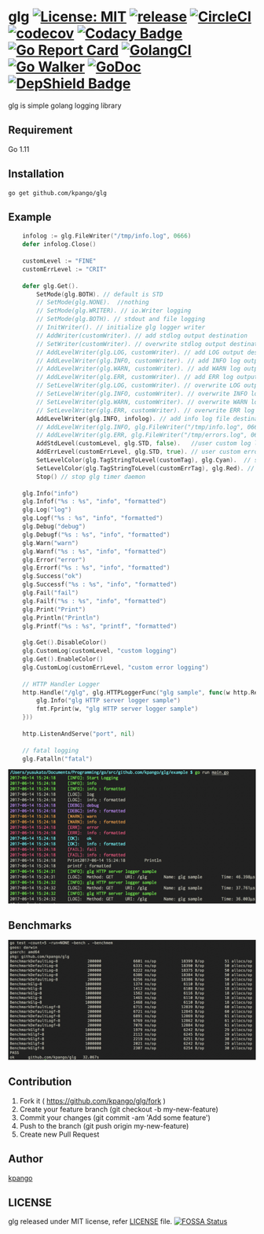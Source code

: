 # glg [![License: MIT](https://img.shields.io/badge/License-MIT-blue.svg?style=flat-square)](https://opensource.org/licenses/Apache-2.0) [![release](https://img.shields.io/github/release/kpango/glg.svg?style=flat-square)](https://github.com/kpango/glg/releases/latest) [![CircleCI](https://circleci.com/gh/kpango/glg.svg)](https://circleci.com/gh/kpango/glg) [![codecov](https://codecov.io/gh/kpango/glg/branch/master/graph/badge.svg?token=2CzooNJtUu&style=flat-square)](https://codecov.io/gh/kpango/glg) [![Codacy Badge](https://api.codacy.com/project/badge/Grade/a6e544eee7bc49e08a000bb10ba3deed)](https://www.codacy.com/app/i.can.feel.gravity/glg?utm_source=github.com&amp;utm_medium=referral&amp;utm_content=kpango/glg&amp;utm_campaign=Badge_Grade) [![Go Report Card](https://goreportcard.com/badge/github.com/kpango/glg)](https://goreportcard.com/report/github.com/kpango/glg) [![GolangCI](https://golangci.com/badges/github.com/kpango/glg.svg?style=flat-square)](https://golangci.com/r/github.com/kpango/glg) [![Go Walker](http://gowalker.org/api/v1/badge)](https://gowalker.org/github.com/kpango/glg) [![GoDoc](http://godoc.org/github.com/kpango/glg?status.svg)](http://godoc.org/github.com/kpango/glg) [![DepShield Badge](https://depshield.sonatype.org/badges/kpango/glg/depshield.svg)](https://depshield.github.io)


glg is simple golang logging library

## Requirement
Go 1.11

## Installation
```shell
go get github.com/kpango/glg
```

## Example
```go
	infolog := glg.FileWriter("/tmp/info.log", 0666)
	defer infolog.Close()

	customLevel := "FINE"
	customErrLevel := "CRIT"

	defer glg.Get().
		SetMode(glg.BOTH). // default is STD
		// SetMode(glg.NONE).  //nothing
		// SetMode(glg.WRITER). // io.Writer logging
		// SetMode(glg.BOTH). // stdout and file logging
		// InitWriter(). // initialize glg logger writer
		// AddWriter(customWriter). // add stdlog output destination
		// SetWriter(customWriter). // overwrite stdlog output destination
		// AddLevelWriter(glg.LOG, customWriter). // add LOG output destination
		// AddLevelWriter(glg.INFO, customWriter). // add INFO log output destination
		// AddLevelWriter(glg.WARN, customWriter). // add WARN log output destination
		// AddLevelWriter(glg.ERR, customWriter). // add ERR log output destination
		// SetLevelWriter(glg.LOG, customWriter). // overwrite LOG output destination
		// SetLevelWriter(glg.INFO, customWriter). // overwrite INFO log output destination
		// SetLevelWriter(glg.WARN, customWriter). // overwrite WARN log output destination
		// SetLevelWriter(glg.ERR, customWriter). // overwrite ERR log output destination
		AddLevelWriter(glg.INFO, infolog). // add info log file destination
		// AddLevelWriter(glg.INFO, glg.FileWriter("/tmp/info.log", 0666)). // add info log file destination
		// AddLevelWriter(glg.ERR, glg.FileWriter("/tmp/errors.log", 0666)). // add error log file destination
		AddStdLevel(customLevel, glg.STD, false).   //user custom log level
		AddErrLevel(customErrLevel, glg.STD, true). // user custom error log level
		SetLevelColor(glg.TagStringToLevel(customTag), glg.Cyan).  // set color output to user custom level
		SetLevelColor(glg.TagStringToLevel(customErrTag), glg.Red). // set color output to user custom level
		Stop() // stop glg timer daemon

	glg.Info("info")
	glg.Infof("%s : %s", "info", "formatted")
	glg.Log("log")
	glg.Logf("%s : %s", "info", "formatted")
	glg.Debug("debug")
	glg.Debugf("%s : %s", "info", "formatted")
	glg.Warn("warn")
	glg.Warnf("%s : %s", "info", "formatted")
	glg.Error("error")
	glg.Errorf("%s : %s", "info", "formatted")
	glg.Success("ok")
	glg.Successf("%s : %s", "info", "formatted")
	glg.Fail("fail")
	glg.Failf("%s : %s", "info", "formatted")
	glg.Print("Print")
	glg.Println("Println")
	glg.Printf("%s : %s", "printf", "formatted")

	glg.Get().DisableColor()
	glg.CustomLog(customLevel, "custom logging")
	glg.Get().EnableColor()
	glg.CustomLog(customErrLevel, "custom error logging")

	// HTTP Handler Logger
	http.Handle("/glg", glg.HTTPLoggerFunc("glg sample", func(w http.ResponseWriter, r *http.Request) {
		glg.Info("glg HTTP server logger sample")
		fmt.Fprint(w, "glg HTTP server logger sample")
	}))

	http.ListenAndServe("port", nil)

	// fatal logging
	glg.Fatalln("fatal")
```

![Sample Logs](https://github.com/kpango/glg/raw/master/images/sample.png)

## Benchmarks

![Bench](https://github.com/kpango/glg/raw/master/images/bench.png)

## Contribution
1. Fork it ( https://github.com/kpango/glg/fork )
2. Create your feature branch (git checkout -b my-new-feature)
3. Commit your changes (git commit -am 'Add some feature')
4. Push to the branch (git push origin my-new-feature)
5. Create new Pull Request

## Author
[kpango](https://github.com/kpango)

## LICENSE
glg released under MIT license, refer [LICENSE](https://github.com/kpango/glg/blob/master/LICENSE) file.
[![FOSSA Status](https://app.fossa.io/api/projects/git+github.com/kpango/glg.svg?type=large)](https://app.fossa.io/projects/git+github.com/kpango/glg?ref=badge_large)
